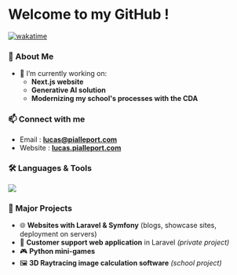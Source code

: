 # Welcome to my GitHub !

[![wakatime](https://wakatime.com/badge/user/96b6a987-5163-4bfe-a07a-eccf30df6ec4.svg)](https://wakatime.com/@96b6a987-5163-4bfe-a07a-eccf30df6ec4)

### 🚀 About Me

- 🔭 I’m currently working on:
  - **Next.js website**
  - **Generative AI solution**
  - **Modernizing my school's processes with the CDA**


### 📫 Connect with me
- Email : **lucas@pialleport.com**  
- Website : **[lucas.pialleport.com](https://lucas.pialleport.com)**  

### 🛠️ Languages & Tools
<img src="https://skillicons.dev/icons?i=windows,apple,linux,ubuntu,debian,c,cpp,java,py,php,js,ts,html,css,bootstrap,tailwind,react,nextjs,laravel,symfony,wordpress,nodejs,npm,pnpm,mysql,postgres,prisma,docker,nginx,vercel,cloudflare,git,github,vscode,webstorm,phpstorm,pycharm,clion,eclipse,postman,notion,md,bash,instagram,linkedin" />

### 📂 Major Projects
- 🌐 **Websites with Laravel & Symfony** (blogs, showcase sites, deployment on servers)
- 💬 **Customer support web application** in Laravel *(private project)*
- 🎮 **Python mini-games**
- 🖼️ **3D Raytracing image calculation software** *(school project)*

